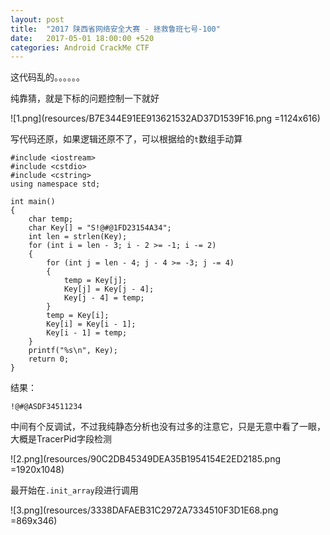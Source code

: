 ```yaml
---
layout: post
title:  "2017 陕西省网络安全大赛 - 拯救鲁班七号-100"
date:   2017-05-01 18:00:00 +520
categories: Android CrackMe CTF 
---
```


这代码乱的。。。。。。

纯靠猜，就是下标的问题控制一下就好

![1.png](resources/B7E344E91EE913621532AD37D1539F16.png =1124x616)

写代码还原，如果逻辑还原不了，可以根据给的`t`数组手动算
```
#include <iostream>
#include <cstdio>
#include <cstring>
using namespace std;

int main()
{
	char temp;
	char Key[] = "S!@#@1FD23154A34";
	int len = strlen(Key);
	for (int i = len - 3; i - 2 >= -1; i -= 2)
	{
		for (int j = len - 4; j - 4 >= -3; j -= 4)
		{
			temp = Key[j];
			Key[j] = Key[j - 4];
			Key[j - 4] = temp;
		}
		temp = Key[i];
		Key[i] = Key[i - 1];
		Key[i - 1] = temp;
	}
	printf("%s\n", Key);
	return 0;
}
```

结果：
```
!@#@ASDF34511234
```

中间有个反调试，不过我纯静态分析也没有过多的注意它，只是无意中看了一眼，大概是TracerPid字段检测

![2.png](resources/90C2DB45349DEA35B1954154E2ED2185.png =1920x1048)

最开始在`.init_array`段进行调用

![3.png](resources/3338DAFAEB31C2972A7334510F3D1E68.png =869x346)
